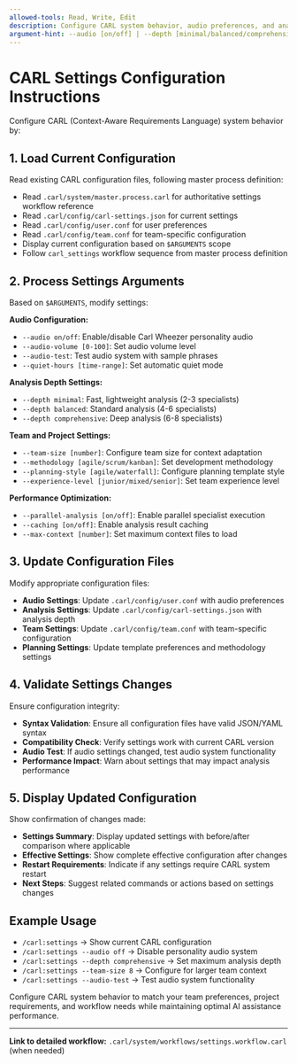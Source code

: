 ```yaml
---
allowed-tools: Read, Write, Edit
description: Configure CARL system behavior, audio preferences, and analysis settings
argument-hint: --audio [on/off] | --depth [minimal/balanced/comprehensive] | --team-size [number]
---
```


# CARL Settings Configuration Instructions

Configure CARL (Context-Aware Requirements Language) system behavior by:

## 1. Load Current Configuration
Read existing CARL configuration files, following master process definition:
- Read `.carl/system/master.process.carl` for authoritative settings workflow reference
- Read `.carl/config/carl-settings.json` for current settings
- Read `.carl/config/user.conf` for user preferences
- Read `.carl/config/team.conf` for team-specific configuration
- Display current configuration based on `$ARGUMENTS` scope
- Follow `carl_settings` workflow sequence from master process definition

## 2. Process Settings Arguments
Based on `$ARGUMENTS`, modify settings:

**Audio Configuration:**
- `--audio on/off`: Enable/disable Carl Wheezer personality audio
- `--audio-volume [0-100]`: Set audio volume level
- `--audio-test`: Test audio system with sample phrases
- `--quiet-hours [time-range]`: Set automatic quiet mode

**Analysis Depth Settings:**
- `--depth minimal`: Fast, lightweight analysis (2-3 specialists)
- `--depth balanced`: Standard analysis (4-6 specialists)
- `--depth comprehensive`: Deep analysis (6-8 specialists)

**Team and Project Settings:**
- `--team-size [number]`: Configure team size for context adaptation
- `--methodology [agile/scrum/kanban]`: Set development methodology
- `--planning-style [agile/waterfall]`: Configure planning template style
- `--experience-level [junior/mixed/senior]`: Set team experience level

**Performance Optimization:**
- `--parallel-analysis [on/off]`: Enable parallel specialist execution
- `--caching [on/off]`: Enable analysis result caching
- `--max-context [number]`: Set maximum context files to load

## 3. Update Configuration Files
Modify appropriate configuration files:
- **Audio Settings**: Update `.carl/config/user.conf` with audio preferences
- **Analysis Settings**: Update `.carl/config/carl-settings.json` with analysis depth
- **Team Settings**: Update `.carl/config/team.conf` with team-specific configuration
- **Planning Settings**: Update template preferences and methodology settings

## 4. Validate Settings Changes
Ensure configuration integrity:
- **Syntax Validation**: Ensure all configuration files have valid JSON/YAML syntax
- **Compatibility Check**: Verify settings work with current CARL version
- **Audio Test**: If audio settings changed, test audio system functionality
- **Performance Impact**: Warn about settings that may impact analysis performance

## 5. Display Updated Configuration
Show confirmation of changes made:
- **Settings Summary**: Display updated settings with before/after comparison where applicable
- **Effective Settings**: Show complete effective configuration after changes
- **Restart Requirements**: Indicate if any settings require CARL system restart
- **Next Steps**: Suggest related commands or actions based on settings changes

## Example Usage
- `/carl:settings` → Show current CARL configuration
- `/carl:settings --audio off` → Disable personality audio system
- `/carl:settings --depth comprehensive` → Set maximum analysis depth
- `/carl:settings --team-size 8` → Configure for larger team context
- `/carl:settings --audio-test` → Test audio system functionality

Configure CARL system behavior to match your team preferences, project requirements, and workflow needs while maintaining optimal AI assistance performance.

---

**Link to detailed workflow:** `.carl/system/workflows/settings.workflow.carl` (when needed)